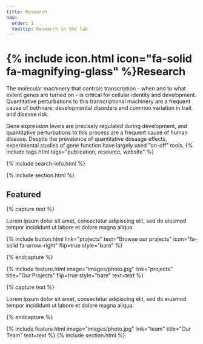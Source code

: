 ```yaml
---
title: Research
nav:
  order: 1
  tooltip: Research in the lab
---
```


# {% include icon.html icon="fa-solid fa-magnifying-glass" %}Research

The molecular machinery that controls transcription - when and to what extent genes are turned on - is critical for cellular identity and development. Quantitative perturbations to this transcriptional machinery are a frequent cause of both rare, developmental disorders and common variation in trait and disease risk.

Gene expression levels are precisely regulated during development, and quantitative perturbations to this process are a frequent cause of human disease. Despite the prevalence of quantitative dosaage effects, experimental studies of gene function have largely used "on-off" tools. 
{% include tags.html tags="publication, resource, website" %}

{% include search-info.html %}

{% include section.html %}

## Featured

{% capture text %}

Lorem ipsum dolor sit amet, consectetur adipiscing elit, sed do eiusmod tempor incididunt ut labore et dolore magna aliqua.

{%
  include button.html
  link="projects"
  text="Browse our projects"
  icon="fa-solid fa-arrow-right"
  flip=true
  style="bare"
%}

{% endcapture %}

{%
  include feature.html
  image="images/photo.jpg"
  link="projects"
  title="Our Projects"
  flip=true
  style="bare"
  text=text
%}

{% capture text %}

Lorem ipsum dolor sit amet, consectetur adipiscing elit, sed do eiusmod tempor incididunt ut labore et dolore magna aliqua.


{% endcapture %}

{%
  include feature.html
  image="images/photo.jpg"
  link="team"
  title="Our Team"
  text=text
%}
{% include section.html %}

